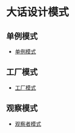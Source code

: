 大话设计模式
===============================

单例模式
-----
*  [单例模式](singel-instance.md)

工厂模式
--------
*  [工厂模式](factory.md)

观察模式
----------
*  [观察者模式](observer.md)